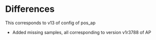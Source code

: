 # Differences 

This corresponds to v13 of config of pos_ap 

- Added missing samples, all corresponding to version v1r3788 of AP 
